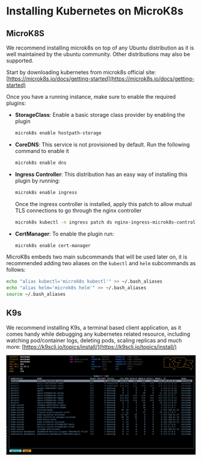 # Installing Kubernetes on MicroK8s

## MicroK8S

We recommend installing microk8s on top of any Ubuntu distribution as it is well maintained by the ubuntu community. Other distributions may also be supported.

Start by downloading kubernetes from microk8s official site: [https://microk8s.io/docs/getting-started](https://microk8s.io/docs/getting-started)

Once you have a running instance, make sure to enable the required plugins:

- **StorageClass**: Enable a basic storage class provider by enabling the plugin

    ```bash
    microk8s enable hostpath-storage
    ```

- **CoreDNS**: This service is not provisioned by default. Run the following command to enable it

    ```bash
    microk8s enable dns
    ```

- **Ingress Controller**:  This distribution has an easy way of installing this plugin by running:

    ```bash
    microk8s enable ingress
    ```

    Once the ingress controller is installed, apply this patch to allow mutual TLS connections to go through the nginx controller

    ```bash
    microk8s kubectl -n ingress patch ds nginx-ingress-microk8s-controller --type=json -p='[{"op": "add", "path": "/spec/template/spec/containers/0/args/-", "value": "--enable-ssl-passthrough"}]'
    ```

- **CertManager**: To enable the plugin run:

    ```bash
    microk8s enable cert-manager
    ```

MicroK8s embeds two main subcommands that will be used later on, it is recommended adding two aliases on the `kubectl` and `helm` subcommands as follows:

```bash
echo "alias kubectl='microk8s kubectl'" >> ~/.bash_aliases
echo "alias helm='microk8s helm'" >> ~/.bash_aliases
source ~/.bash_aliases
```

## K9s

We recommend installing K9s, a terminal based client application, as it comes handy while debugging any kubernetes related resource,
including watching pod/container logs, deleting pods, scaling replicas and much more: [https://k9scli.io/topics/install/](https://k9scli.io/topics/install/)

![A k9s screenshot](imgs/k9s.png)
